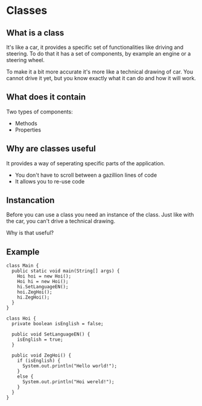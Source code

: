 # Classes

## What is a class

It's like a car, it provides a specific set of functionalities like driving and steering.
To do that it has a set of components, by example an engine or a steering wheel.

To make it a bit more accurate it's more like a technical drawing of car. You cannot drive it yet, but you know 
exactly what it can do and how it will work.


## What does it contain
Two types of components: 
- Methods
- Properties

## Why are classes useful
It provides a way of seperating specific parts of the application.
- You don't have to scroll between a gazillion lines of code
- It allows you to re-use code

## Instancation
Before you can use a class you need an instance of the class. Just like with the car,
you can't drive a technical drawing.

Why is that useful?


## Example
```
class Main {
  public static void main(String[] args) {
    Hoi hoi = new Hoi();
    Hoi hi = new Hoi();
    hi.SetLanguageEN();
    hoi.ZegHoi();
    hi.ZegHoi();
  }
}
```

```
class Hoi {
  private boolean isEnglish = false;

  public void SetLanguageEN() {
    isEnglish = true;
  }

  public void ZegHoi() {
    if (isEnglish) {
      System.out.println("Hello world!");
    }
    else {
      System.out.println("Hoi wereld!");
    }
  }
}
```